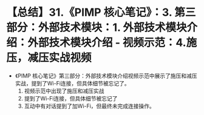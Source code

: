 # 【总结】31.《PIMP 核心笔记》：3. 第三部分：外部技术模块：1. 外部技术模块介绍：外部技术模块介绍 - 视频示范：4.施压，减压实战视频

-   《PIMP 核心笔记》第三部分：外部技术模块介绍视频示范中展示了施压和减压实战，提到了Wi-Fi连接，但具体细节被忘记了。
    1.  视频示范中出现了施压和减压实战
    2.  提到了Wi-Fi连接，但具体细节被忘记了
    3.  互动中有对话提到了加Wi-Fi，但最终未完成连接操作。